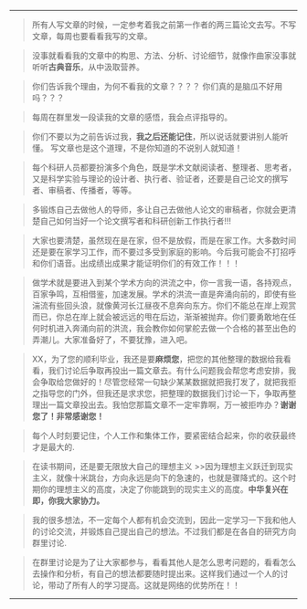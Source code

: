*** 
> 所有人写文章的时候，一定参考着我之前第一作者的两三篇论文去写。不写文章，每周也要看看我写的文章。

> 没事就看看我的文章中的构思、方法、分析、讨论细节，就像作曲家没事就听听**古典音乐**，从中汲取营养。

> 你们告诉我个理由，为何不看我的文章？？？？  你们真的是脑瓜不好用吗？？？ 

> 每周在群里发一段读我的文章的感悟，我会点评指导的。

> 你们不要以为之前告诉过我，**我之后还能记住**，所以说话就要讲别人能听懂。 写文章也是这个道理，不是你知道的不说别人就知道！

>每个科研人员都要扮演多个角色，既是学术文献阅读者、整理者、思考者，又是科学实验与理论的设计者、执行者、验证者，还要是自己论文的撰写者、审稿者、传播者，等等。

>多锻炼自己去做他人的导师，多让自己去做他人论文的审稿者，你就会更清楚自己如何当好一个论文撰写者和科研创新工作执行者!!! 

>大家也要清楚，虽然现在是在家，但不是放假，而是在家工作。大多数时间还是要在家学习工作，而不要过多受到家庭的影响。今后我可能会不打招呼和你们语音。出成绩出成果才能证明你们的有效工作！！！

> 做学术就是要进入到某个学术方向的洪流之中，你一言我一语，各持观点，百家争鸣，互相借鉴，加速发展。学术的洪流一直是奔涌向前的，即使有些湍流有些回头浪，就像黄河长江昼夜不息奔向东方。你们不能总在岸上观赏而已，你总在岸上就会被远远的甩在后边，渐渐被抛弃。你们要勇敢地在任何时机进入奔涌向前的洪流，我会教你如何掌舵去做一个合格的甚至出色的弄潮儿。大家准备好了，不要犹豫，进入吧。

>XX，为了您的顺利毕业，我还是要**麻烦您**，把您的其他整理的数据给我看看，我们讨论后争取再投出一篇文章去。有什么问题我会帮您考虑安排，我会争取给您做好的！尽管您经常一句缺少某某数据就把我打发了，就把我拒之指导您的门外，但我还是求求您，把整理的数据我们讨论一下，争取再整理出一篇文章投出去。我怕您那篇文章不一定牢靠啊，万一被拒咋办？**谢谢您了！非常感谢您！**

> 每个人时刻要记住，个人工作和集体工作，要紧密结合起来，你的收获最终才是最大的.

> 在读书期间，还是要无限放大自己的理想主义 >>因为理想主义跃迁到现实主义，就像十米跳台，方向永远是向下的急速的，也就是骤降式的。这个时期你的理想主义的高度，决定了你能跳到的现实主义的高度。**中华复兴在即，你我大家协力。** 

>我的很多想法，不一定每个人都有机会交流到，因此一定学习一下我和他人的讨论交流，并锻炼自己提出自己的想法。不过我们都是在各自的研究方向群里讨论. 

>在群里讨论是为了让大家都参与，看看其他人是怎么思考问题的，看看怎么去操作和分析，有自己的想法都要随时提出来。这样我们通过一个人的讨论，带动了所有人的学习提高。这就是网络的优势所在！！
*** 
